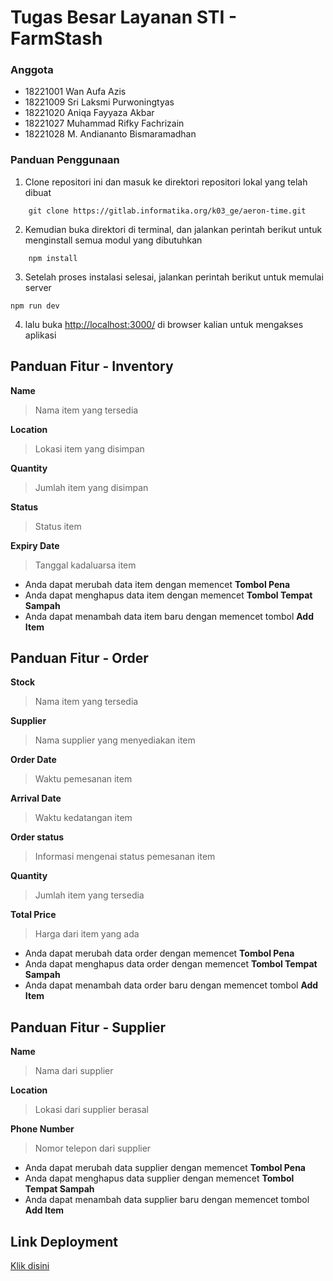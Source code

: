 # Tugas Besar Layanan STI - FarmStash

### Anggota
- 18221001 Wan Aufa Azis
- 18221009 Sri Laksmi Purwoningtyas
- 18221020 Aniqa Fayyaza Akbar
- 18221027 Muhammad Rifky Fachrizain
- 18221028 M. Andiananto Bismaramadhan

### Panduan Penggunaan
1. Clone repositori ini dan masuk ke direktori repositori lokal yang telah dibuat
```
    git clone https://gitlab.informatika.org/k03_ge/aeron-time.git
```
2. Kemudian buka direktori di terminal, dan jalankan perintah berikut untuk menginstall semua modul yang dibutuhkan
```
    npm install
```
3. Setelah proses instalasi selesai, jalankan perintah berikut untuk memulai server
```
npm run dev
```
4. lalu buka [http://localhost:3000/](http://localhost:3000/) di browser kalian untuk mengakses aplikasi

## Panduan Fitur - Inventory
**Name**
>Nama item yang tersedia

**Location**
>Lokasi item yang disimpan

**Quantity**
>Jumlah item yang disimpan

**Status**
>Status item

**Expiry Date**
>Tanggal kadaluarsa item

- Anda dapat merubah data item dengan memencet **Tombol Pena**
- Anda dapat menghapus data item dengan memencet **Tombol Tempat Sampah**
- Anda dapat menambah data item baru dengan memencet tombol **Add Item**

## Panduan Fitur - Order
**Stock**
>Nama item yang tersedia

**Supplier**
>Nama supplier yang menyediakan item

**Order Date**
>Waktu pemesanan item

**Arrival Date**
>Waktu kedatangan item

**Order status**
>Informasi mengenai status pemesanan item

**Quantity**
>Jumlah item yang tersedia

**Total Price**
>Harga dari item yang ada

- Anda dapat merubah data order dengan memencet **Tombol Pena**
- Anda dapat menghapus data order dengan memencet **Tombol Tempat Sampah**
- Anda dapat menambah data order baru dengan memencet tombol **Add Item**

## Panduan Fitur - Supplier
**Name**
>Nama dari supplier

**Location**
>Lokasi dari supplier berasal

**Phone Number**
>Nomor telepon dari supplier

- Anda dapat merubah data supplier dengan memencet **Tombol Pena**
- Anda dapat menghapus data supplier dengan memencet **Tombol Tempat Sampah**
- Anda dapat menambah data supplier baru dengan memencet tombol **Add Item**

## Link Deployment
[Klik disini](https://farm-stash-inventory.vercel.app/)